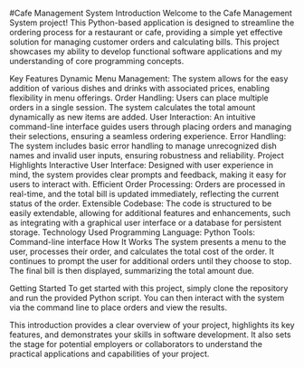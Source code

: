 #Cafe Management System
Introduction
Welcome to the Cafe Management System project! This Python-based application is designed to streamline the ordering process for a restaurant or cafe, providing a simple yet effective solution for managing customer orders and calculating bills. This project showcases my ability to develop functional software applications and my understanding of core programming concepts.

Key Features
Dynamic Menu Management: The system allows for the easy addition of various dishes and drinks with associated prices, enabling flexibility in menu offerings.
Order Handling: Users can place multiple orders in a single session. The system calculates the total amount dynamically as new items are added.
User Interaction: An intuitive command-line interface guides users through placing orders and managing their selections, ensuring a seamless ordering experience.
Error Handling: The system includes basic error handling to manage unrecognized dish names and invalid user inputs, ensuring robustness and reliability.
Project Highlights
Interactive User Interface: Designed with user experience in mind, the system provides clear prompts and feedback, making it easy for users to interact with.
Efficient Order Processing: Orders are processed in real-time, and the total bill is updated immediately, reflecting the current status of the order.
Extensible Codebase: The code is structured to be easily extendable, allowing for additional features and enhancements, such as integrating with a graphical user interface or a database for persistent storage.
Technology Used
Programming Language: Python
Tools: Command-line interface
How It Works
The system presents a menu to the user, processes their order, and calculates the total cost of the order. It continues to prompt the user for additional orders until they choose to stop. The final bill is then displayed, summarizing the total amount due.

Getting Started
To get started with this project, simply clone the repository and run the provided Python script. You can then interact with the system via the command line to place orders and view the results.

This introduction provides a clear overview of your project, highlights its key features, and demonstrates your skills in software development. It also sets the stage for potential employers or collaborators to understand the practical applications and capabilities of your project.




